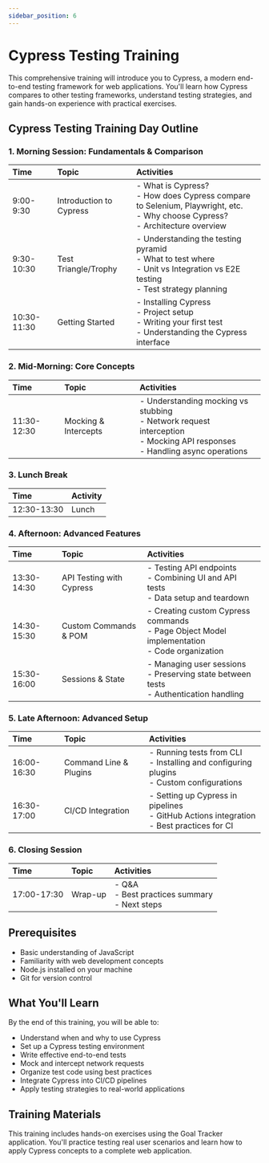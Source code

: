 ```yaml
---
sidebar_position: 6
---
```


# Cypress Testing Training

This comprehensive training will introduce you to Cypress, a modern end-to-end testing framework for web applications. You'll learn how Cypress compares to other testing frameworks, understand testing strategies, and gain hands-on experience with practical exercises.

## Cypress Testing Training Day Outline

### 1. Morning Session: Fundamentals & Comparison

| Time        | Topic                    | Activities                                                                                                                         |
| :---------- | :----------------------- | :--------------------------------------------------------------------------------------------------------------------------------- |
| 9:00-9:30   | Introduction to Cypress  | - What is Cypress? <br /> - How does Cypress compare to Selenium, Playwright, etc. <br /> - Why choose Cypress? <br /> - Architecture overview |
| 9:30-10:30  | Test Triangle/Trophy     | - Understanding the testing pyramid <br /> - What to test where <br /> - Unit vs Integration vs E2E testing <br /> - Test strategy planning |
| 10:30-11:30 | Getting Started          | - Installing Cypress <br /> - Project setup <br /> - Writing your first test <br /> - Understanding the Cypress interface |

### 2. Mid-Morning: Core Concepts

| Time        | Topic                    | Activities                                                                                                                                        |
| :---------- | :----------------------- | :------------------------------------------------------------------------------------------------------------------------------------------------ |
| 11:30-12:30 | Mocking & Intercepts     | - Understanding mocking vs stubbing <br /> - Network request interception <br /> - Mocking API responses <br /> - Handling async operations |

### 3. Lunch Break

| Time        | Activity |
| :---------- | :------- |
| 12:30-13:30 | Lunch    |

### 4. Afternoon: Advanced Features

| Time        | Topic                    | Activities                                                                                         |
| :---------- | :----------------------- | :------------------------------------------------------------------------------------------------- |
| 13:30-14:30 | API Testing with Cypress | - Testing API endpoints <br /> - Combining UI and API tests <br /> - Data setup and teardown |
| 14:30-15:30 | Custom Commands & POM    | - Creating custom Cypress commands <br /> - Page Object Model implementation <br /> - Code organization |
| 15:30-16:00 | Sessions & State         | - Managing user sessions <br /> - Preserving state between tests <br /> - Authentication handling |

### 5. Late Afternoon: Advanced Setup

| Time        | Topic                    | Activities                 |
| :---------- | :----------------------- | :------------------------- |
| 16:00-16:30 | Command Line & Plugins   | - Running tests from CLI <br /> - Installing and configuring plugins <br /> - Custom configurations |
| 16:30-17:00 | CI/CD Integration        | - Setting up Cypress in pipelines <br /> - GitHub Actions integration <br /> - Best practices for CI |

### 6. Closing Session

| Time        | Topic   | Activities                 |
| :---------- | :------ | :------------------------- |
| 17:00-17:30 | Wrap-up | - Q&A <br /> - Best practices summary <br /> - Next steps |

## Prerequisites

- Basic understanding of JavaScript
- Familiarity with web development concepts
- Node.js installed on your machine
- Git for version control

## What You'll Learn

By the end of this training, you will be able to:

- Understand when and why to use Cypress
- Set up a Cypress testing environment
- Write effective end-to-end tests
- Mock and intercept network requests
- Organize test code using best practices
- Integrate Cypress into CI/CD pipelines
- Apply testing strategies to real-world applications

## Training Materials

This training includes hands-on exercises using the Goal Tracker application. You'll practice testing real user scenarios and learn how to apply Cypress concepts to a complete web application. 